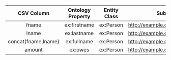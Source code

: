 | CSV Column | Ontology Property | Entity Class | Subject Generation | Datatype |
|:----------:|:-----------------:|:------------:|:------------------:|:--------:|
| fname | ex:firstname | ex:Person | http://example.org/person/{fname}_{lname} | xsd:string |
| lname | ex:lastname | ex:Person | http://example.org/person/{fname}_{lname} | xsd:string |
| concat(fname,lname) | ex:fullname | ex:Person | http://example.org/person/{fname}_{lname} | xsd:string |
| amount | ex:owes | ex:Person | http://example.org/person/{fname}_{lname} | xsd:double |

